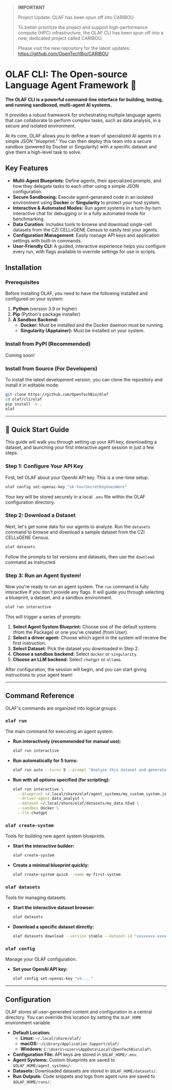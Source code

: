 > **IMPORTANT**
>
> Project Update: OLAF has been spun off into CARIBOU
>
> To better prioritize the project and support high-performance compute (HPC) infrastructure, the OLAF CLI has been spun off into a new, dedicated project called CARIBOU.
>
> Please visit the new repository for the latest updates:
> https://github.com/OpenTechBio/CARIBOU

# OLAF CLI: The Open-source Language Agent Framework 🚀

**The OLAF CLI is a powerful command-line interface for building, testing, and running sandboxed, multi-agent AI systems.** 

It provides a robust framework for orchestrating multiple language agents that can collaborate to perform complex tasks, such as data analysis, in a secure and isolated environment.

At its core, OLAF allows you to define a team of specialized AI agents in a simple JSON "blueprint." You can then deploy this team into a secure sandbox (powered by Docker or Singularity) with a specific dataset and give them a high-level task to solve.

## Key Features

  * **Multi-Agent Blueprints:** Define agents, their specialized prompts, and how they delegate tasks to each other using a simple JSON configuration.
  * **Secure Sandboxing:** Execute agent-generated code in an isolated environment using **Docker** or **Singularity** to protect your host system.
  * **Interactive & Automated Modes:** Run agent systems in a turn-by-turn interactive chat for debugging or in a fully automated mode for benchmarking.
  * **Data Curation:** Includes tools to browse and download single-cell datasets from the CZI CELLxGENE Census to easily test your agents.
  * **Configuration Management:** Easily manage API keys and application settings with built-in commands.
  * **User-Friendly CLI:** A guided, interactive experience helps you configure every run, with flags available to override settings for use in scripts.

## Installation

### Prerequisites

Before installing OLAF, you need to have the following installed and configured on your system:

1.  **Python** (version 3.9 or higher)
2.  **Pip** (Python's package installer)
3.  **A Sandbox Backend:**
      * **Docker:** Must be installed and the Docker daemon must be running.
      * **Singularity (Apptainer):** Must be installed on your system.

### Install from PyPI (Recommended)
Coming soon!

### Install from Source (For Developers)

To install the latest development version, you can clone the repository and install it in editable mode:

```bash
git clone https://github.com/OpenTechBio/Olaf
cd olaf/cli/olaf
pip install -e .
olaf
```

-----

## 🚀 Quick Start Guide

This guide will walk you through setting up your API key, downloading a dataset, and launching your first interactive agent session in just a few steps.

### Step 1: Configure Your API Key

First, tell OLAF about your OpenAI API key. This is a one-time setup.

```bash
olaf config set-openai-key "sk-YourSecretKeyGoesHere"
```

Your key will be stored securely in a local `.env` file within the OLAF configuration directory.

### Step 2: Download a Dataset

Next, let's get some data for our agents to analyze. Run the `datasets` command to browse and download a sample dataset from the CZI CELLxGENE Census.

```bash
olaf datasets
```

Follow the prompts to list versions and datasets, then use the `download` command as instructed.

### Step 3: Run an Agent System\!

Now you're ready to run an agent system. The `run` command is fully interactive if you don't provide any flags. It will guide you through selecting a blueprint, a dataset, and a sandbox environment.

```bash
olaf run interactive
```

This will trigger a series of prompts:

1.  **Select Agent System Blueprint:** Choose one of the default systems (from the Package) or one you've created (from User).
2.  **Select a driver agent:** Choose which agent in the system will receive the first instruction.
3.  **Select Dataset:** Pick the dataset you downloaded in Step 2.
4.  **Choose a sandbox backend:** Select `docker` or `singularity`.
5.  **Choose an LLM backend:** Select `chatgpt` or `ollama`.

After configuration, the session will begin, and you can start giving instructions to your agent team\!

-----

## Command Reference

OLAF's commands are organized into logical groups.

### `olaf run`

The main command for executing an agent system.

  * **Run interactively (recommended for manual use):**
    ```bash
    olaf run interactive
    ```
  * **Run automatically for 5 turns:**
    ```bash
    olaf run auto --turns 5 --prompt "Analyze this dataset and generate a UMAP plot."
    ```
  * **Run with all options specified (for scripting):**
    ```bash
    olaf run interactive \
      --blueprint ~/.local/share/olaf/agent_systems/my_custom_system.json \
      --driver-agent data_analyst \
      --dataset ~/.local/share/olaf/datasets/my_data.h5ad \
      --sandbox docker \
      --llm chatgpt
    ```

### `olaf create-system`

Tools for building new agent system blueprints.

  * **Start the interactive builder:**
    ```bash
    olaf create-system
    ```
  * **Create a minimal blueprint quickly:**
    ```bash
    olaf create-system quick --name my-first-system
    ```

### `olaf datasets`

Tools for managing datasets.

  * **Start the interactive dataset browser:**
    ```bash
    olaf datasets
    ```
  * **Download a specific dataset directly:**
    ```bash
    olaf datasets download --version stable --dataset-id "xxxxxxxx-xxxx-xxxx-xxxx-xxxxxxxxxxxx"
    ```

### `olaf config`

Manage your OLAF configuration.

  * **Set your OpenAI API key:**
    ```bash
    olaf config set-openai-key "sk-..."
    ```

-----

## Configuration

OLAF stores all user-generated content and configuration in a central directory. You can override this location by setting the `OLAF_HOME` environment variable.

  * **Default Location:**
      * **Linux:** `~/.local/share/olaf/`
      * **macOS:** `~/Library/Application Support/olaf/`
      * **Windows:** `C:\Users\<user>\AppData\Local\OpenTechBio\olaf\`
  * **Configuration File:** API keys are stored in `$OLAF_HOME/.env`.
  * **Agent Systems:** Custom blueprints are saved to `$OLAF_HOME/agent_systems/`.
  * **Datasets:** Downloaded datasets are stored in `$OLAF_HOME/datasets/`.
  * **Run Outputs:** Code snippets and logs from agent runs are saved to `$OLAF_HOME/runs/`.